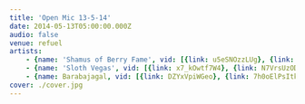 ```yaml
---
title: 'Open Mic 13-5-14'
date: 2014-05-13T05:00:00.000Z
audio: false
venue: refuel
artists:
    - {name: 'Shamus of Berry Fame', vid: [{link: u5eSNOzzLUg}, {link: tgvdl0WwK0w}, {link: D0Dfvp-pic4}]}
    - {name: 'Sloth Vegas', vid: [{link: x7_kOwtf7W4}, {link: N7VrsUzODmw}, {link: RZr9gp3mp_c}, {link: ZGsjG6i3jTQ}]}
    - {name: Barabajagal, vid: [{link: DZYxVpiWGeo}, {link: 7h0oElPsItk}, {link: Rfu4fZARWtI}]}
cover: ./cover.jpg
---
```


